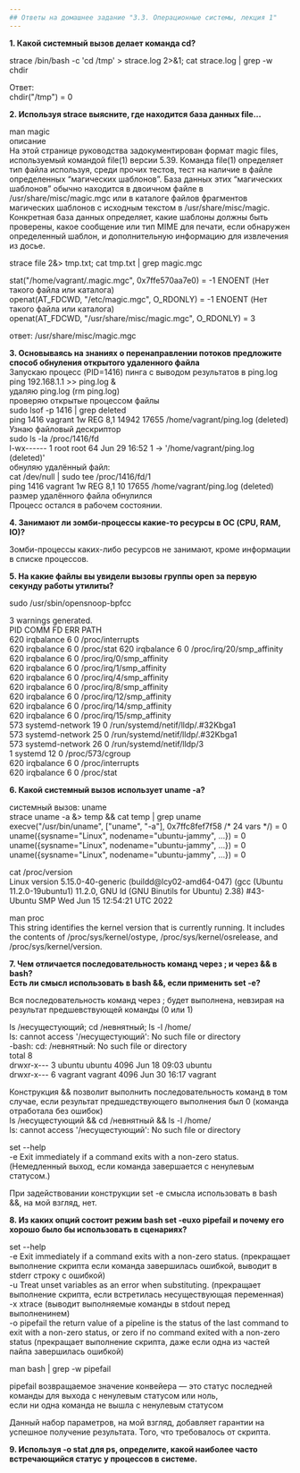 ```yaml
---
## Ответы на домашнее задание "3.3. Операционные системы, лекция 1" 
---
```

                    
<strong>1. Какой системный вызов делает команда cd?</strong>  
    
strace /bin/bash -c 'cd /tmp' > strace.log 2>&1; cat strace.log | grep -w chdir       

Ответ:  
chdir("/tmp") = 0   
    
<strong>2. Используя strace выясните, где находится база данных file...</strong>   

man magic     
описание    
На этой странице руководства задокументирован формат magic files, используемый командой file(1) версии 5.39. Команда file(1) определяет тип файла
используя, среди прочих тестов, тест на наличие в файле определенных “магических шаблонов”. База данных этих “магических шаблонов” обычно находится в
двоичном файле в /usr/share/misc/magic.mgc или в каталоге файлов фрагментов магических шаблонов с исходным текстом в /usr/share/misc/magic. Конкретная база данных определяет, какие шаблоны должны быть проверены, какое сообщение или тип MIME для печати, если обнаружен определенный шаблон, и дополнительную информацию для извлечения из досье.     
    
strace file 2&> tmp.txt; cat tmp.txt | grep magic.mgc   
    
stat("/home/vagrant/.magic.mgc", 0x7ffe570aa7e0) = -1 ENOENT (Нет такого файла или каталога)    
openat(AT_FDCWD, "/etc/magic.mgc", O_RDONLY) = -1 ENOENT (Нет такого файла или каталога)    
openat(AT_FDCWD, "/usr/share/misc/magic.mgc", O_RDONLY) = 3     
    
ответ: /usr/share/misc/magic.mgc    
    
<strong>3. Основываясь на знаниях о перенаправлении потоков предложите способ обнуления открытого удаленного файла</strong>    
Запускаю процесс (PID=1416) пинга с выводом результатов в ping.log      
ping 192.168.1.1 >> ping.log &      
удаляю ping.log (rm ping.log)   
проверяю открытые процессом файлы       
sudo lsof -p 1416 | grep deleted        
ping    1416 vagrant    1w   REG    8,1    14942 17655 /home/vagrant/ping.log (deleted)     
Узнаю файловый дескриптор        
sudo ls -la /proc/1416/fd   
l-wx------ 1 root    root    64 Jun 29 16:52 1 -> '/home/vagrant/ping.log (deleted)'       
обнуляю удалённый файл:         
cat /dev/null | sudo tee /proc/1416/fd/1    
ping    1416 vagrant    1w   REG    8,1      10 17655 /home/vagrant/ping.log (deleted)  
размер удалённого файла обнулился   
Процесс остался в рабочем состоянии.    
    
<strong>4. Занимают ли зомби-процессы какие-то ресурсы в ОС (CPU, RAM, IO)?</strong>   

Зомби-процессы каких-либо ресурсов не занимают, кроме информации в списке процессов.    
    
<strong>5. На какие файлы вы увидели вызовы группы open за первую секунду работы утилиты?</strong>      

sudo /usr/sbin/opensnoop-bpfcc

3 warnings generated.   
PID    COMM               FD ERR PATH   
620    irqbalance          6   0 /proc/interrupts   
620    irqbalance          6   0 /proc/stat 
620    irqbalance          6   0 /proc/irq/20/smp_affinity  
620    irqbalance          6   0 /proc/irq/0/smp_affinity   
620    irqbalance          6   0 /proc/irq/1/smp_affinity   
620    irqbalance          6   0 /proc/irq/4/smp_affinity   
620    irqbalance          6   0 /proc/irq/8/smp_affinity   
620    irqbalance          6   0 /proc/irq/12/smp_affinity  
620    irqbalance          6   0 /proc/irq/14/smp_affinity  
620    irqbalance          6   0 /proc/irq/15/smp_affinity  
573    systemd-network    19   0 /run/systemd/netif/lldp/.#32Kbga1  
573    systemd-network    25   0 /run/systemd/netif/lldp/.#32Kbga1  
573    systemd-network    26   0 /run/systemd/netif/lldp/3  
1      systemd            12   0 /proc/573/cgroup   
620    irqbalance          6   0 /proc/interrupts   
620    irqbalance          6   0 /proc/stat     


<strong>6. Какой системный вызов использует uname -a?</strong>       
    
системный вызов: uname  
strace uname -a &> temp && cat temp | grep uname        
execve("/usr/bin/uname", ["uname", "-a"], 0x7ffc8fef7f58 /* 24 vars */) = 0     
uname({sysname="Linux", nodename="ubuntu-jammy", ...}) = 0      
uname({sysname="Linux", nodename="ubuntu-jammy", ...}) = 0      
uname({sysname="Linux", nodename="ubuntu-jammy", ...}) = 0      
    
cat /proc/version   
Linux version 5.15.0-40-generic (buildd@lcy02-amd64-047) (gcc (Ubuntu 11.2.0-19ubuntu1) 11.2.0, GNU ld (GNU Binutils for Ubuntu) 2.38) #43-Ubuntu SMP Wed Jun 15 12:54:21 UTC 2022  
    
man proc        
This string identifies the kernel version that is currently running.  It includes the  contents  of  /proc/sys/kernel/ostype, /proc/sys/kernel/osrelease, and /proc/sys/kernel/version.     
    
<strong>7. Чем отличается последовательность команд через ; и через && в bash?  
Есть ли смысл использовать в bash &&, если применить set -e?</strong>         

Вся последовательность команд через ; будет выполнена, невзирая на результат предшевствующей команды (0 или 1)

ls /несущестующий; cd /невнятный; ls -l /home/  
ls: cannot access '/несущестующий': No such file or directory   
-bash: cd: /невнятный: No such file or directory    
total 8      
drwxr-x--- 3 ubuntu  ubuntu  4096 Jun 18 09:03 ubuntu   
drwxr-x--- 6 vagrant vagrant 4096 Jun 30 16:17 vagrant  

Конструкция && позволит выполнить последовательность команд в том случае, если результат предшедствующего выполнения был 0 (команда отработала без ошибок)      
ls /несущестующий && cd /невнятный && ls -l /home/      
ls: cannot access '/несущестующий': No such file or directory   

set --help   
-e  Exit immediately if a command exits with a non-zero status. (Немедленный выход, если команда завершается с ненулевым статусом.)   

При задействовании конструкции set -е смысла использовать в bash &&, на мой взгляд, нет.   

<strong>8. Из каких опций состоит режим bash set -euxo pipefail и почему его хорошо было бы использовать в сценариях?</strong>  
    
set --help  
    -e  Exit immediately if a command exits with a non-zero status. (прекращает выполнение скрипта если команда завершилась ошибкой, выводит в stderr строку с ошибкой)         
    -u  Treat unset variables as an error when substituting. (прекращает выполнение скрипта, если встретилась несуществующая переменная)        
    -x  xtrace  (выводит выполняемые команды в stdout перед выполненинем)       
    -o pipefail the return value of a pipeline is the status of the last command to exit with a non-zero status, or zero if no command exited with a non-zero status  (прекращает выполнение скрипта, даже если одна из частей пайпа завершилась ошибкой)      

man bash | grep -w pipefail     

pipefail возвращаемое значение конвейера — это статус последней команды для выхода с ненулевым статусом или ноль,   
если ни одна команда не вышла с ненулевым статусом      

Данный набор параметров, на мой взгляд, добавляет гарантии на успешное получение результата. Того, что требовалось от скрипта.  


<strong>9. Используя -o stat для ps, определите, какой наиболее часто встречающийся статус у процессов в системе.</strong>  
    
